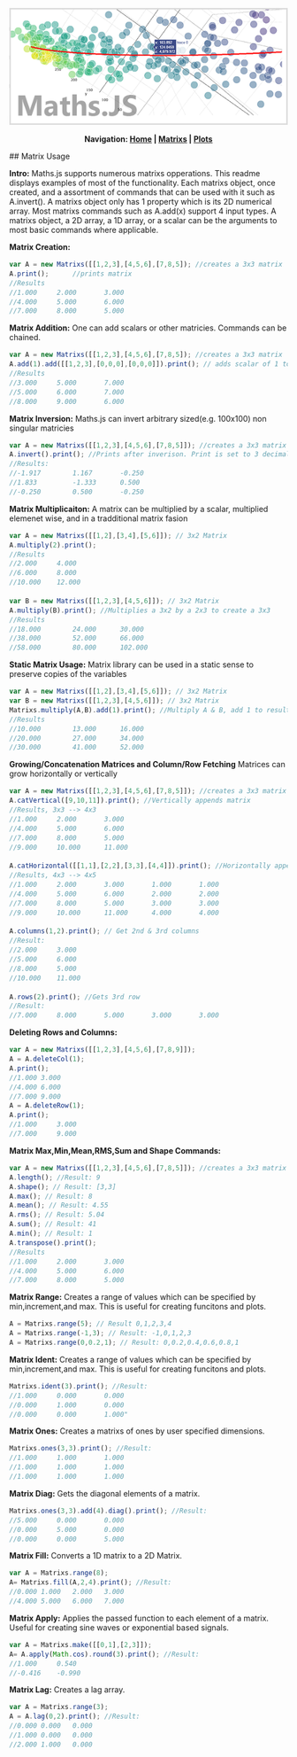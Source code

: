 <p align="center">
<img src ="https://raw.githubusercontent.com/NateZimmer/Maths.js/master/Images/BannerImage.png">
</p>
<p align="center"><strong> 
Navigation: <a href='README.md'>Home</a> | <a href='Matrixs.md'>Matrixs</a> | <a href='Plots.md'>Plots</a>
</strong>
</p>
## Matrix Usage

**Intro:**
Maths.js supports numerous matrixs opperations. This readme displays examples of most of the functionality. Each matrixs object, once created,
and a assortment of commands that can be used with it such as A.invert(). A matrixs object only has 1 property which is its 2D numerical array. 
Most matrixs commands such as A.add(x) support 4 input types. A matrixs object, a 2D array, a 1D array, or a scalar can be the arguments to most
basic commands where applicable. 

**Matrix Creation:** 
```js
var A = new Matrixs([[1,2,3],[4,5,6],[7,8,5]); //creates a 3x3 matrix 
A.print();		//prints matrix 
//Results 
//1.000		2.000		3.000
//4.000		5.000		6.000
//7.000		8.000		5.000
```

**Matrix Addition:**
One can add scalars or other matricies. Commands can be chained. 
```js
var A = new Matrixs([[1,2,3],[4,5,6],[7,8,5]); //creates a 3x3 matrix 
A.add(1).add([[1,2,3],[0,0,0],[0,0,0]]).print(); // adds scalar of 1 to matrix, then adds a 3x3 matrix, then prints result.
//Results
//3.000		5.000		7.000
//5.000		6.000		7.000
//8.000		9.000		6.000
```

**Matrix Inversion:**
Maths.js can invert arbitrary sized(e.g. 100x100) non singular matricies
```js
var A = new Matrixs([[1,2,3],[4,5,6],[7,8,5]]); //creates a 3x3 matrix
A.invert().print(); //Prints after inverison. Print is set to 3 decimals 
//Results: 
//-1.917		1.167		-0.250
//1.833			-1.333		0.500
//-0.250		0.500		-0.250
```

**Matrix Multiplicaiton:**
A matrix can be multiplied by a scalar, multiplied elemenet wise, and in a tradditional matrix fasion

```js
var A = new Matrixs([[1,2],[3,4],[5,6]]); // 3x2 Matrix 
A.multiply(2).print();
//Results
//2.000		4.000
//6.000		8.000
//10.000	12.000

var B = new Matrixs([[1,2,3],[4,5,6]]); // 3x2 Matrix 
A.multiply(B).print(); //Multiplies a 3x2 by a 2x3 to create a 3x3   
//Results
//18.000		24.000		30.000
//38.000		52.000		66.000
//58.000		80.000		102.000
```

**Static Matrix Usage:**
Matrix library can be used in a static sense to preserve copies of the variables 

```js
var A = new Matrixs([[1,2],[3,4],[5,6]]); // 3x2 Matrix 
var B = new Matrixs([[1,2,3],[4,5,6]]); // 3x2 Matrix 
Matrixs.multiply(A,B).add(1).print(); //Multiply A & B, add 1 to result, print result 
//Results 
//10.000		13.000		16.000
//20.000		27.000		34.000
//30.000		41.000		52.000
```

**Growing/Concatenation Matrices and Column/Row Fetching**
Matrices can grow horizontally or vertically 
```js
var A = new Matrixs([[1,2,3],[4,5,6],[7,8,5]]); //creates a 3x3 matrix 
A.catVertical([9,10,11]).print(); //Vertically appends matrix 
//Results, 3x3 --> 4x3
//1.000		2.000		3.000
//4.000		5.000		6.000
//7.000		8.000		5.000
//9.000		10.000		11.000

A.catHorizontal([[1,1],[2,2],[3,3],[4,4]]).print(); //Horizontally appends matrix 
//Results, 4x3 --> 4x5
//1.000		2.000		3.000		1.000		1.000
//4.000		5.000		6.000		2.000		2.000
//7.000		8.000		5.000		3.000		3.000
//9.000		10.000		11.000		4.000		4.000

A.columns(1,2).print(); // Get 2nd & 3rd columns 
//Result: 
//2.000		3.000
//5.000		6.000
//8.000		5.000
//10.000	11.000

A.rows(2).print(); //Gets 3rd row 
//Result: 
//7.000		8.000		5.000		3.000		3.000
```

**Deleting Rows and Columns:**

```js
var A = new Matrixs([[1,2,3],[4,5,6],[7,8,9]]);
A = A.deleteCol(1);
A.print();
//1.000	3.000
//4.000	6.000
//7.000	9.000
A = A.deleteRow(1);
A.print(); 
//1.000		3.000
//7.000		9.000

```

**Matrix Max,Min,Mean,RMS,Sum and Shape Commands:**

```js
var A = new Matrixs([[1,2,3],[4,5,6],[7,8,5]]); //creates a 3x3 matrix 
A.length(); //Result: 9
A.shape(); // Result: [3,3]
A.max(); // Result: 8 
A.mean(); // Result: 4.55
A.rms(); // Result: 5.04
A.sum(); // Result: 41
A.min(); // Result: 1
A.transpose().print(); 
//Results
//1.000		2.000		3.000
//4.000		5.000		6.000
//7.000		8.000		5.000

```

**Matrix Range:** 
Creates a range of values which can be specified by min,increment,and max. This is useful for creating funcitons and plots. 

```js
A = Matrixs.range(5); // Result 0,1,2,3,4
A = Matrixs.range(-1,3); // Result: -1,0,1,2,3
A = Matrixs.range(0,0.2,1); // Result: 0,0.2,0.4,0.6,0.8,1

```

**Matrix Ident:** 
Creates a range of values which can be specified by min,increment,and max. This is useful for creating funcitons and plots. 

```js
Matrixs.ident(3).print(); //Result: 
//1.000		0.000		0.000
//0.000		1.000		0.000
//0.000		0.000		1.000"

```

**Matrix Ones:** 
Creates a matrixs of ones by user specified dimensions.

```js
Matrixs.ones(3,3).print(); //Result: 
//1.000		1.000		1.000
//1.000		1.000		1.000
//1.000		1.000		1.000

```
 
**Matrix Diag:** 
Gets the diagonal elements of a matrix. 

```js
Matrixs.ones(3,3).add(4).diag().print(); //Result: 
//5.000		0.000		0.000
//0.000		5.000		0.000
//0.000		0.000		5.000

```

**Matrix Fill:** 
Converts a 1D matrix to a 2D Matrix.  

```js
var A = Matrixs.range(8);
A= Matrixs.fill(A,2,4).print(); //Result:
//0.000	1.000	2.000	3.000
//4.000	5.000	6.000	7.000

```

**Matrix Apply:** 
Applies the passed function to each element of a matrix. Useful for creating sine waves or exponential based signals.    

```js
var A = Matrixs.make([[0,1],[2,3]]);
A= A.apply(Math.cos).round(3).print(); //Result:
//1.000	    0.540
//-0.416	-0.990
```

**Matrix Lag:** 
Creates a lag array. 

```js
var A = Matrixs.range(3);
A = A.lag(0,2).print(); //Result:
//0.000	0.000	0.000
//1.000	0.000	0.000
//2.000	1.000	0.000

```

